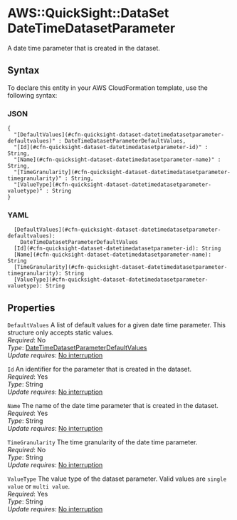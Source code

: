 # AWS::QuickSight::DataSet DateTimeDatasetParameter<a name="aws-properties-quicksight-dataset-datetimedatasetparameter"></a>

A date time parameter that is created in the dataset\.

## Syntax<a name="aws-properties-quicksight-dataset-datetimedatasetparameter-syntax"></a>

To declare this entity in your AWS CloudFormation template, use the following syntax:

### JSON<a name="aws-properties-quicksight-dataset-datetimedatasetparameter-syntax.json"></a>

```
{
  "[DefaultValues](#cfn-quicksight-dataset-datetimedatasetparameter-defaultvalues)" : DateTimeDatasetParameterDefaultValues,
  "[Id](#cfn-quicksight-dataset-datetimedatasetparameter-id)" : String,
  "[Name](#cfn-quicksight-dataset-datetimedatasetparameter-name)" : String,
  "[TimeGranularity](#cfn-quicksight-dataset-datetimedatasetparameter-timegranularity)" : String,
  "[ValueType](#cfn-quicksight-dataset-datetimedatasetparameter-valuetype)" : String
}
```

### YAML<a name="aws-properties-quicksight-dataset-datetimedatasetparameter-syntax.yaml"></a>

```
  [DefaultValues](#cfn-quicksight-dataset-datetimedatasetparameter-defaultvalues): 
    DateTimeDatasetParameterDefaultValues
  [Id](#cfn-quicksight-dataset-datetimedatasetparameter-id): String
  [Name](#cfn-quicksight-dataset-datetimedatasetparameter-name): String
  [TimeGranularity](#cfn-quicksight-dataset-datetimedatasetparameter-timegranularity): String
  [ValueType](#cfn-quicksight-dataset-datetimedatasetparameter-valuetype): String
```

## Properties<a name="aws-properties-quicksight-dataset-datetimedatasetparameter-properties"></a>

`DefaultValues`  <a name="cfn-quicksight-dataset-datetimedatasetparameter-defaultvalues"></a>
A list of default values for a given date time parameter\. This structure only accepts static values\.  
*Required*: No  
*Type*: [DateTimeDatasetParameterDefaultValues](aws-properties-quicksight-dataset-datetimedatasetparameterdefaultvalues.md)  
*Update requires*: [No interruption](https://docs.aws.amazon.com/AWSCloudFormation/latest/UserGuide/using-cfn-updating-stacks-update-behaviors.html#update-no-interrupt)

`Id`  <a name="cfn-quicksight-dataset-datetimedatasetparameter-id"></a>
An identifier for the parameter that is created in the dataset\.  
*Required*: Yes  
*Type*: String  
*Update requires*: [No interruption](https://docs.aws.amazon.com/AWSCloudFormation/latest/UserGuide/using-cfn-updating-stacks-update-behaviors.html#update-no-interrupt)

`Name`  <a name="cfn-quicksight-dataset-datetimedatasetparameter-name"></a>
The name of the date time parameter that is created in the dataset\.  
*Required*: Yes  
*Type*: String  
*Update requires*: [No interruption](https://docs.aws.amazon.com/AWSCloudFormation/latest/UserGuide/using-cfn-updating-stacks-update-behaviors.html#update-no-interrupt)

`TimeGranularity`  <a name="cfn-quicksight-dataset-datetimedatasetparameter-timegranularity"></a>
The time granularity of the date time parameter\.  
*Required*: No  
*Type*: String  
*Update requires*: [No interruption](https://docs.aws.amazon.com/AWSCloudFormation/latest/UserGuide/using-cfn-updating-stacks-update-behaviors.html#update-no-interrupt)

`ValueType`  <a name="cfn-quicksight-dataset-datetimedatasetparameter-valuetype"></a>
The value type of the dataset parameter\. Valid values are `single value` or `multi value`\.  
*Required*: Yes  
*Type*: String  
*Update requires*: [No interruption](https://docs.aws.amazon.com/AWSCloudFormation/latest/UserGuide/using-cfn-updating-stacks-update-behaviors.html#update-no-interrupt)